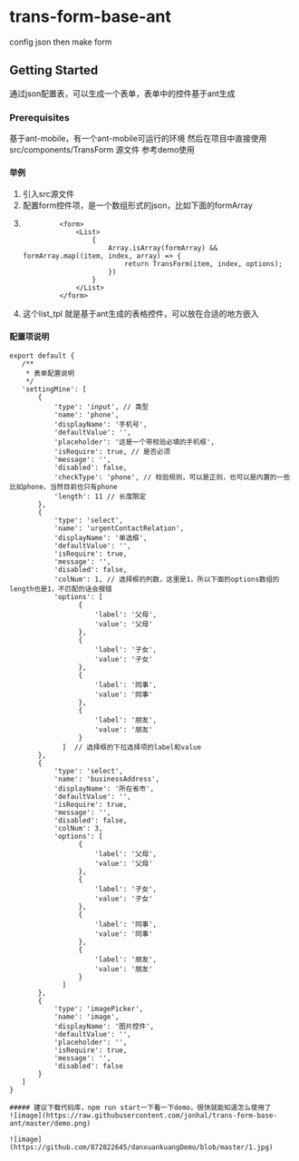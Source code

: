 # trans-form-base-ant
config json then make form 

## Getting Started

通过json配置表，可以生成一个表单，表单中的控件基于ant生成

### Prerequisites
基于ant-mobile，有一个ant-mobile可运行的环境
然后在项目中直接使用src/components/TransForm 源文件 参考demo使用

#### 举例
1. 引入src源文件
2. 配置form控件项，是一个数组形式的json，比如下面的formArray
3. ```        let list_tpl =
            <form>
                <List>
                    {
                        Array.isArray(formArray) && formArray.map((item, index, array) => {
                            return TransForm(item, index, options);
                        })
                    }
                </List>
            </form>
 4. 这个list_tpl 就是基于ant生成的表格控件，可以放在合适的地方嵌入
 
 #### 配置项说明
 ```
 export default {
    /**
     * 表单配置说明
     */
    'settingMine': [
        {
            'type': 'input', // 类型
            'name': 'phone', 
            'displayName': '手机号', 
            'defaultValue': '',
            'placeholder': '这是一个带校验必填的手机框',
            'isRequire': true, // 是否必须
            'message': '',
            'disabled': false,
            'checkType': 'phone', // 校验规则，可以是正则，也可以是内置的一些比如phone，当然目前也只有phone
            'length': 11 // 长度限定
        },
        {
            'type': 'select',
            'name': 'urgentContactRelation',
            'displayName': '单选框',
            'defaultValue': '',
            'isRequire': true,
            'message': '',
            'disabled': false,
            'colNum': 1, // 选择框的列数，这里是1，所以下面的options数组的length也是1，不匹配的话会报错
            'options': [
                  {
                      'label': '父母',
                      'value': '父母'
                  },
                  {
                      'label': '子女',
                      'value': '子女'
                  },
                  {
                      'label': '同事',
                      'value': '同事'
                  },
                  {
                      'label': '朋友',
                      'value': '朋友'
                  }
              ]  // 选择框的下拉选择项的label和value
        },
        {
            'type': 'select',
            'name': 'businessAddress',
            'displayName': '所在省市',
            'defaultValue': '',
            'isRequire': true,
            'message': '',
            'disabled': false,
            'colNum': 3,
            'options': [
                  {
                      'label': '父母',
                      'value': '父母'
                  },
                  {
                      'label': '子女',
                      'value': '子女'
                  },
                  {
                      'label': '同事',
                      'value': '同事'
                  },
                  {
                      'label': '朋友',
                      'value': '朋友'
                  }
              ]
        },
        {
            'type': 'imagePicker',
            'name': 'image',
            'displayName': '图片控件',
            'defaultValue': '',
            'placeholder': '',
            'isRequire': true,
            'message': '',
            'disabled': false
        }
    ]
}

##### 建议下载代码库，npm run start一下看一下demo，很快就能知道怎么使用了
![image](https://raw.githubusercontent.com/jonhal/trans-form-base-ant/master/demo.png)

![image](https://github.com/872822645/danxuankuangDemo/blob/master/1.jpg)



